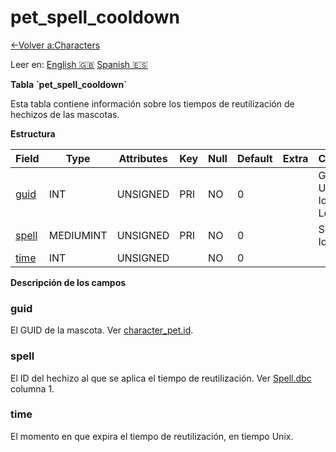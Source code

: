 ﻿# pet\_spell\_cooldown

[<-Volver a:Characters](database-characters.md)

Leer en: [English :gb:](../pet_spell_cooldown) [Spanish :es:](pet_spell_cooldown)

**Tabla \`pet\_spell\_cooldown\`**

Esta tabla contiene información sobre los tiempos de reutilización de hechizos de las mascotas.

**Estructura**

| Field      | Type      | Attributes | Key | Null | Default | Extra | Comment                            |
| ---------- | --------- | ---------- | --- | ---- | ------- | ----- | ---------------------------------- |
| [guid][1]  | INT       | UNSIGNED   | PRI | NO   | 0       |       | Global Unique Identifier, Low part |
| [spell][2] | MEDIUMINT | UNSIGNED   | PRI | NO   | 0       |       | Spell Identifier                   |
| [time][3]  | INT       | UNSIGNED   |     | NO   | 0       |       |                                    |

[1]: #guid
[2]: #spell
[3]: #time

**Descripción de los campos**

### guid

El GUID de la mascota. Ver [character\_pet.id](character_pet#id).

### spell

El ID del hechizo al que se aplica el tiempo de reutilización. Ver [Spell.dbc](spell) columna 1.

### time

El momento en que expira el tiempo de reutilización, en tiempo Unix.
